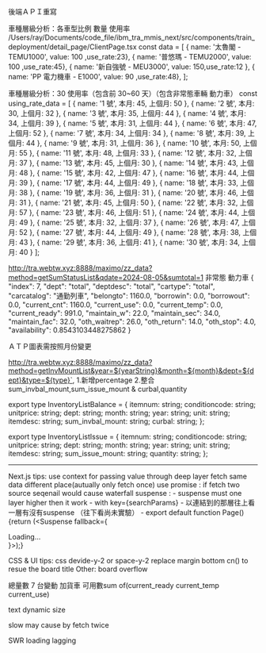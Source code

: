 後端ＡＰＩ重寫 

車種層級分析：各車型比例 數量 使用率
/Users/ray/Documents/code_file/ibm_tra_mmis_next/src/components/train_deployment/detail_page/ClientPage.tsx
const data = [
{ name: '太魯閣 - TEMU1000', value: 100 ,use_rate:23},
{ name: '普悠瑪 - TEMU2000', value: 100 ,use_rate:45},
{ name: '新自強號 - MEU3000', value: 150,use_rate:12 },
{ name: 'PP 電力機車 - E1000', value: 90 ,use_rate:48},
];

車種層級分析：30 使用率（包含前 30~60 天）（包含非常態車輛 動力車）
const using_rate_data = [
{ name: '1 號', 本月: 45, 上個月: 50 },
{ name: '2 號', 本月: 30, 上個月: 32 },
{ name: '3 號', 本月: 35, 上個月: 44 },
{ name: '4 號', 本月: 34, 上個月: 39 },
{ name: '5 號', 本月: 31, 上個月: 44 },
{ name: '6 號', 本月: 47, 上個月: 52 },
{ name: '7 號', 本月: 34, 上個月: 34 },
{ name: '8 號', 本月: 39, 上個月: 44 },
{ name: '9 號', 本月: 31, 上個月: 36 },
{ name: '10 號', 本月: 50, 上個月: 55 },
{ name: '11 號', 本月: 48, 上個月: 33 },
{ name: '12 號', 本月: 32, 上個月: 37 },
{ name: '13 號', 本月: 45, 上個月: 30 },
{ name: '14 號', 本月: 43, 上個月: 48 },
{ name: '15 號', 本月: 42, 上個月: 47 },
{ name: '16 號', 本月: 44, 上個月: 39 },
{ name: '17 號', 本月: 44, 上個月: 49 },
{ name: '18 號', 本月: 33, 上個月: 38 },
{ name: '19 號', 本月: 36, 上個月: 31 },
{ name: '20 號', 本月: 46, 上個月: 31 },
{ name: '21 號', 本月: 45, 上個月: 50 },
{ name: '22 號', 本月: 32, 上個月: 57 },
{ name: '23 號', 本月: 46, 上個月: 51 },
{ name: '24 號', 本月: 44, 上個月: 49 },
{ name: '25 號', 本月: 32, 上個月: 37 },
{ name: '26 號', 本月: 47, 上個月: 52 },
{ name: '27 號', 本月: 44, 上個月: 49 },
{ name: '28 號', 本月: 38, 上個月: 43 },
{ name: '29 號', 本月: 36, 上個月: 41 },
{ name: '30 號', 本月: 34, 上個月: 40 }
];

http://tra.webtw.xyz:8888/maximo/zz_data?method=getSumStatusList&qdate=2024-08-05&sumtotal=1
非常態 動力車
{
"index": 7,
"dept": "total",
"deptdesc": "total",
"cartype": "total",
"carcatalog": "通勤列車",
"belongto": 1160.0,
"borrowin": 0.0,
"borrowout": 0.0,
"current_cnt": 1160.0,
"current_use": 0.0,
"current_temp": 0.0,
"current_ready": 991.0,
"maintain_w": 22.0,
"maintain_sec": 34.0,
"maintain_fac": 32.0,
"oth_waitrep": 26.0,
"oth_return": 14.0,
"oth_stop": 4.0,
"availability": 0.8543103448275862
}

ＡＴＰ圖表需按照月份變更

http://tra.webtw.xyz:8888/maximo/zz_data?method=getInvMountList&year=${yearString}&month=${month}&dept=${dept}&type=${type}`,
1.新增percentage 
2.整合sum_invbal_mount,sum_issue_mount & curbal,quantity

export type InventoryListBalance = {
  itemnum: string;
  conditioncode: string;
  unitprice: string;
  dept: string;
  month: string;
  year: string;
  unit: string;
  itemdesc: string;
  sum_invbal_mount: string;
  curbal: string;
};

export type InventoryListIssue = {
  itemnum: string;
  conditioncode: string;
  unitprice: string;
  dept: string;
  month: string;
  year: string;
  unit: string;
  itemdesc: string;
  sum_issue_mount: string;
  quantity: string;
};

----------------------------------

Next.js tips:
        use context for passing value through deep layer
        fetch same data different place(autually only fetch once)
        use promise : if fetch two source seqenail  would cause waterfall
        suspense  :
                - suspense must one layer higher then it work
                - with key={searchParams}
                - 以連結到的那層往上看一層有沒有suspense  （往下看尚未實驗）
                - export default function Page() {return (<Suspense fallback={<div>Loading...</div>}></Suspense>);}
                
CSS & UI tips:
        css devide-y-2 or space-y-2 replace margin bottom
        cn()  to resue the board title
Other: board overflow 


總量數 7 台變動 加貨車
可用數sum of(current_ready current_temp current_use)


text dynamic size


slow may cause by fetch twice 

SWR loading lagging